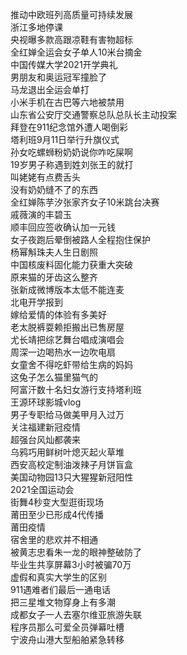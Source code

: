 推动中欧班列高质量可持续发展  
浙江多地停课  
央视曝多款高跟凉鞋有害物超标  
全红婵全运会女子单人10米台摘金  
中国传媒大学2021开学典礼  
男朋友和奥运冠军撞脸了  
马龙退出全运会单打  
小米手机在古巴等六地被禁用  
山东省公安厅交通警察总队总队长主动投案  
拜登在911纪念馆外遭人喝倒彩  
塔利班9月11日举行升旗仪式  
孙女吃螺蛳粉奶奶说你咋吃屎啊  
19岁男子称遇到姓刘张王的就打  
叫姥姥有点费舌头  
没有奶奶缝不了的东西  
全红婵陈芋汐张家齐女子10米跳台决赛  
戚薇演的丰碧玉  
顺丰回应签收确认加一元钱  
女子夜跑后晕倒被路人全程抱住保护  
杨幂斛珠夫人生日剧照  
中国核废料固化能力获重大突破  
原来猫的牙齿这么整齐  
张新成微博版本太低不能连麦  
北电开学报到  
嫁给爱情的体验有多美好  
老太脱裤耍赖拒搬出已售房屋  
尤长靖把综艺舞台唱成演唱会  
周深一边喝热水一边吹电扇  
女童舍不得吃虾带给生病的妈妈  
这兔子怎么猫里猫气的  
阿富汗数十名妇女游行支持塔利班  
王源环球影城vlog  
男子专职给马做美甲月入过万  
关注福建新冠疫情  
超强台风灿都袭来  
乌鸦巧用鲜树叶熄灭起火草堆  
西安高校定制油泼辣子月饼盲盒  
美国动物园13只大猩猩新冠阳性  
2021全国运动会  
街舞4秒变大型逛街现场  
莆田至少已形成4代传播  
莆田疫情  
宿舍里的悲欢并不相通  
被黄志忠看朱一龙的眼神整破防了  
毕业生共享屏幕3小时被骗70万  
虚假和真实大学生的区别  
911遇难者们最后一通电话  
把三星堆文物穿身上有多潮  
成都女子一人去塞尔维亚旅游失联  
程序员那么可爱全员弹幕吐槽  
宁波舟山港大型船舶紧急转移  
